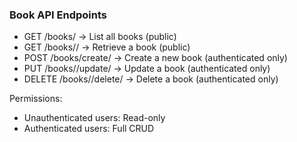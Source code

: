 ### Book API Endpoints

- GET /books/ → List all books (public)
- GET /books/<id>/ → Retrieve a book (public)
- POST /books/create/ → Create a new book (authenticated only)
- PUT /books/<id>/update/ → Update a book (authenticated only)
- DELETE /books/<id>/delete/ → Delete a book (authenticated only)

Permissions:
- Unauthenticated users: Read-only
- Authenticated users: Full CRUD
